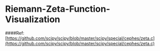 # Riemann-Zeta-Function-Visualization

####Ref: [https://github.com/scipy/scipy/blob/master/scipy/special/cephes/zeta.c](https://github.com/scipy/scipy/blob/master/scipy/special/cephes/zeta.c)